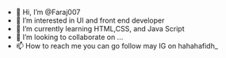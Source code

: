- 👋 Hi, I’m @Faraj007
- 👀 I’m interested in UI and front end developer
- 🌱 I’m currently learning HTML,CSS, and Java Script
- 💞️ I’m looking to collaborate on ...
- 📫 How to reach me you can go follow may IG on hahahafidh_

<!---
Faraj007/Faraj007 is a ✨ special ✨ repository because its `README.md` (this file) appears on your GitHub profile.
You can click the Preview link to take a look at your changes.
--->
